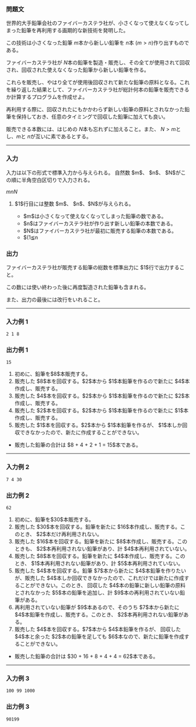 
<div>

<div>

### **問題文**

<section>
世界的大手鉛筆会社のファイバーカステラ社が、小さくなって使えなくなってしまった鉛筆を再利用する画期的な新技術を発明した。

この技術は小さくなった鉛筆 $m$本から新しい鉛筆を $n$本 $(m > n)$作り出すものである。

ファイバーカステラ社が $N$本の鉛筆を製造・販売し、その全てが使用されて回収され、回収された使えなくなった鉛筆から新しい鉛筆を作る。

これらを販売し、やはり全てが使用後回収されて新たな鉛筆の原料となる。これを繰り返した結果として、ファイバーカステラ社が総計何本の鉛筆を販売できるか計算するプログラムを作成せよ。

再利用する際に、回収されたにもかかわらず新しい鉛筆の原料とされなかった鉛筆を保持しておき、任意のタイミングで回収した鉛筆に加えても良い。

販売できる本数には、はじめの $N$本も忘れずに加えること。また、 $N > m$とし、$m$と $n$が互いに素であるとする。


</section>

</div>

---

<div>

<div>

### **入力**

<section>
入力は以下の形式で標準入力から与えられる。
自然数 $m$、 $n$、 $N$がこの順に半角空白区切りで入力される。

<div>

$m$$n$$N$
</div>

<ol>

<li>
$1$行目には整数 $m$、 $n$、$N$が与えられる。
</li>

<ul>

<li>
$m$は小さくなって使えなくなってしまった鉛筆の数である。
</li>

<li>
$n$はファイバーカステラ社が作り出す新しい鉛筆の本数である。
</li>

<li>
$N$はファイバーカステラ社が最初に販売する鉛筆の本数である。
</li>

<li>
$(1≦n<m<N≦1,000)$であり、$m$と $n$が互いに素であることは保証されている。
</li>

</ul>

</ol>

</section>

</div>

</div>

<div>

### **出力**

<section>
ファイバーカステラ社が販売する鉛筆の総数を標準出力に $1$行で出力すること。

この数には使い終わった後に再度製造された鉛筆も含まれる。

また、出力の最後には改行をいれること。 

</section>

</div>

---

<div>

### **入力例 1**

<section>

```
2 1 8
```

</section>

</div>

<div>

### **出力例 1**

<section>

```
15
```

<ol>

<li>
初めに、鉛筆を$8$本販売する。
</li>

<li>
販売した $8$本を回収する。$2$本から $1$本鉛筆を作るので新たに $4$本作成し、販売する。
</li>

<li>
販売した $4$本を回収する。$2$本から $1$本鉛筆を作るので新たに $2$本作成し、販売する。
</li>

<li>
販売した $2$本を回収する。$2$本から $1$本鉛筆を作るので新たに $1$本作成し、販売する。
</li>

<li>
販売した $1$本を回収する。$2$本から $1$本鉛筆を作るが、 $1$本しか回収できなかったので、新たに作成することができない。
</li>

</ol>

<ul>

<li>
販売した鉛筆の合計は $8 + 4 + 2 + 1 = 15$本である。
</li>

</ul>

</section>

</div>

---

<div>

### **入力例 2**

<section>

```
7 4 30
```

</section>

</div>

<div>

### **出力例 2**

<section>

```
62
```

<ol>

<li>
初めに、鉛筆を$30$本販売する。
</li>

<li>
販売した $30$本を回収する。鉛筆を新たに $16$本作成し、販売する。このとき、 $2$本だけ再利用されない。
</li>

<li>
販売した $16$本を回収する。鉛筆を新たに $8$本作成し、販売する。このときも、 $2$本再利用されない鉛筆があり、計 $4$本再利用されていない。
</li>

<li>
販売した $8$本を回収する。鉛筆を新たに $4$本作成し、販売する。このとき、 $1$本再利用されない鉛筆があり、計 $5$本再利用されていない。
</li>

<li>
販売した $4$本を回収する。鉛筆 $7$本から新たに $4$本鉛筆を作りたいが、販売した $4$本しか回収できなかったので、これだけでは新たに作成することができない。このとき、 回収した $4$本の鉛筆に新しい鉛筆の原料とされなかった $5$本の鉛筆を追加し、計 $9$本の再利用されていない鉛筆がある。
</li>

<li>
再利用されていない鉛筆が $9$本あるので、そのうち $7$本から新たに $4$本鉛筆を作成し、販売する。このとき、 $2$本再利用されない鉛筆がある。
</li>

<li>
販売した $4$本を回収する。$7$本から $4$本鉛筆を作るが、 回収した $4$本と余った $2$本の鉛筆を足しても $6$本なので、新たに鉛筆を作成することができない。
</li>

</ol>

<ul>

<li>
販売した鉛筆の合計は $30 + 16 + 8 + 4 + 4 = 62$本である。
</li>

</ul>

</section>

</div>

---

<div>

### **入力例 3**

<section>

```
100 99 1000
```

</section>

</div>

<div>

### **出力例 3**

<section>

```
90199
```

<ul>

</ul>

</section>

</div>

</div>
